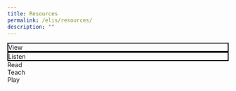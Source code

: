 ```yaml
---
title: Resources
permalink: /elis/resources/
description: ""
---
```

<div class="row">
<div class="col is-6 is-12-touch">
	<div class="border">
		View
	</div>
</div>
<div class="col is-6 is-12-touch">	
	<div class="border">
		Listen
	</div>
	</div>
</div>
<div class="row">
	<div class="col is-6 is-12-touch">Read</div>
	<div class="col is-6 is-12-touch">Teach</div>
	</div>
	<div class="row">
<div class="col is-6 is-12-touch">Play</div>
</div>

<style>
.border {
	    box-sizing: border-box;
    width: 100%;
    border: 2px black solid  !important ;
	}
	@media only screen and (min-width: 1000px) {
		.border {
		min-height: 250px !important;
	}
	}
</style>